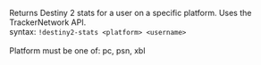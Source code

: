 Returns Destiny 2 stats for a user on a specific platform. Uses the TrackerNetwork API.<br />
syntax: `!destiny2-stats <platform> <username>`<br />
<br />
Platform must be one of: pc, psn, xbl